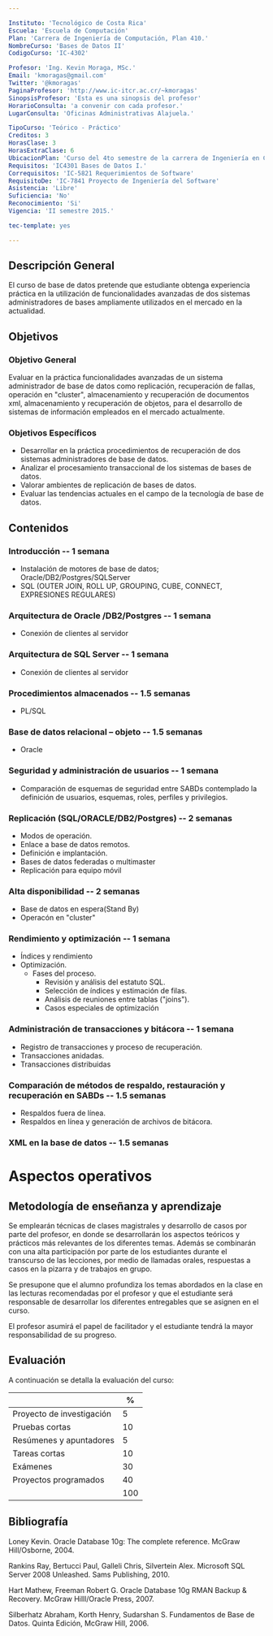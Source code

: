 ```yaml
---

Instituto: 'Tecnológico de Costa Rica'
Escuela: 'Escuela de Computación'
Plan: 'Carrera de Ingeniería de Computación, Plan 410.'
NombreCurso: 'Bases de Datos II'
CodigoCurso: 'IC-4302'

Profesor: 'Ing. Kevin Moraga, MSc.'
Email: 'kmoragas@gmail.com'
Twitter: '@kmoragas'
PaginaProfesor: 'http://www.ic-itcr.ac.cr/~kmoragas'
SinopsisProfesor: 'Esta es una sinopsis del profesor'
HorarioConsulta: 'a convenir con cada profesor.'
LugarConsulta: 'Oficinas Administrativas Alajuela.'

TipoCurso: 'Teórico - Práctico'
Creditos: 3
HorasClase: 3
HorasExtraClase: 6
UbicacionPlan: 'Curso del 4to semestre de la carrera de Ingeniería en Computación'
Requisitos: 'IC4301 Bases de Datos I.'
Correquisitos: 'IC-5821 Requerimientos de Software'
RequisitoDe: 'IC-7841 Proyecto de Ingeniería del Software'
Asistencia: 'Libre'
Suficiencia: 'No'
Reconocimiento: 'Si'
Vigencia: 'II semestre 2015.'

tec-template: yes

---
```


## Descripción General

El curso de base de datos pretende que estudiante obtenga experiencia práctica en la utilización de funcionalidades avanzadas 
de dos sistemas administradores de bases ampliamente utilizados en el mercado en la actualidad.

## Objetivos

### Objetivo General

Evaluar en la práctica funcionalidades avanzadas de un sistema administrador de base de datos como replicación, recuperación de fallas, operación en "cluster", almacenamiento y recuperación de documentos xml, almacenamiento y recuperación de objetos, para el desarrollo de sistemas de información empleados en el mercado actualmente.


### Objetivos Específicos

- Desarrollar en la práctica procedimientos de recuperación de dos sistemas administradores de base de datos.
- Analizar el procesamiento transaccional de los sistemas de bases de datos.
- Valorar ambientes de replicación de bases de datos.
- Evaluar las tendencias actuales en el campo de la tecnología de base de datos.

## Contenidos

### Introducción -- 1 semana

- Instalación de motores de base de datos; Oracle/DB2/Postgres/SQLServer
- SQL (OUTER JOIN, ROLL UP, GROUPING, CUBE, CONNECT, EXPRESIONES REGULARES)

### Arquitectura de Oracle /DB2/Postgres -- 1 semana

- Conexión de clientes al servidor

### Arquitectura de SQL Server -- 1 semana

- Conexión de clientes al servidor

### Procedimientos almacenados -- 1.5 semanas

- PL/SQL

### Base de datos relacional – objeto -- 1.5 semanas

- Oracle

### Seguridad y administración de usuarios -- 1 semana

- Comparación de esquemas de seguridad entre SABDs contemplado la definición de usuarios, esquemas, roles, perfiles y privilegios.

### Replicación (SQL/ORACLE/DB2/Postgres) -- 2 semanas

- Modos de operación.
- Enlace a base de datos remotos.
- Definición e implantación.
- Bases de datos federadas o multimaster
- Replicación para equipo móvil

### Alta disponibilidad -- 2 semanas

- Base de datos en espera(Stand By)
- Operacón en "cluster"

### Rendimiento y optimización -- 1 semana

- Índices y rendimiento
- Optimización.
    + Fases del proceso.
        * Revisión y análisis del estatuto SQL.
        * Selección de índices y estimación de filas.
        * Análisis de reuniones entre tablas ("joins").
        * Casos especiales de optimización

### Administración de transacciones y bitácora -- 1 semana

- Registro de transacciones y proceso de recuperación.
- Transacciones anidadas.
- Transacciones distribuidas

### Comparación de métodos de respaldo, restauración y recuperación en SABDs -- 1.5 semanas

- Respaldos fuera de línea.
- Respaldos en línea y generación de archivos de bitácora.

### XML en la base de datos -- 1.5 semanas

# Aspectos operativos

## Metodología de enseñanza y aprendizaje

Se emplearán técnicas de clases magistrales y desarrollo de casos por parte del profesor, en donde se desarrollarán los aspectos teóricos y prácticos más relevantes de los diferentes temas. Además se combinarán con una alta participación por parte de los estudiantes durante el transcurso de las lecciones, por medio de llamadas orales, respuestas a casos en la pizarra y de trabajos en grupo.

Se presupone que el alumno profundiza los temas abordados en la clase en las lecturas recomendadas por el profesor y que el estudiante será responsable de desarrollar los diferentes entregables que se asignen en el curso.

El profesor asumirá el papel de facilitador y el estudiante tendrá la mayor responsabilidad de su progreso.

## Evaluación

A continuación se detalla la evaluación del curso: 

|                           | %   |
|---------------------------|-----|
| Proyecto de investigación | 5   |
| Pruebas cortas            | 10  |
| Resúmenes y apuntadores   | 5   |
| Tareas cortas             | 10  |
| Exámenes                  | 30  |
| Proyectos programados     | 40  |
|                           | 100 |


## Bibliografía

Loney Kevin. Oracle Database 10g: The complete reference. McGraw Hill/Osborne, 2004.

Rankins Ray, Bertucci Paul, Galleli Chris, Silvertein Alex. Microsoft SQL Server 2008 Unleashed. Sams Publishing, 2010.

Hart Mathew, Freeman Robert G. Oracle Database 10g RMAN Backup & Recovery. McGraw Hilll/Oracle Press, 2007.

Silberhatz Abraham, Korth Henry, Sudarshan S. Fundamentos de Base de Datos. Quinta Edición, McGraw Hill, 2006.